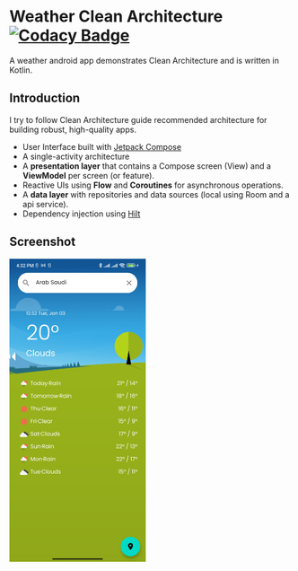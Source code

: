 # Weather Clean Architecture [![Codacy Badge](https://app.codacy.com/project/badge/Grade/404946db725448b89bcee7807e96a92f)](https://www.codacy.com/gh/hungnd-vnse/Weather-Clean-Architecture/dashboard?utm_source=github.com&amp;utm_medium=referral&amp;utm_content=hungnd-vnse/Weather-Clean-Architecture&amp;utm_campaign=Badge_Grade)

A weather android app demonstrates Clean Architecture and is written in Kotlin.

## Introduction

I try to follow Clean Architecture guide recommended architecture for building robust, high-quality
apps.

*   User Interface built with [Jetpack Compose](https://developer.android.com/jetpack/compose)
*   A single-activity architecture
*   A **presentation layer** that contains a Compose screen (View) and a **ViewModel** per screen (or
  feature).
*   Reactive UIs using **Flow** and **Coroutines** for asynchronous operations.
*   A **data layer** with repositories and data sources (local using Room and a api service).
*   Dependency injection
  using [Hilt](https://developer.android.com/training/dependency-injection/hilt-android)

## Screenshot

<img src="./screenshot/home_screen.jpg" alt="Home Screen" height="540"/>
